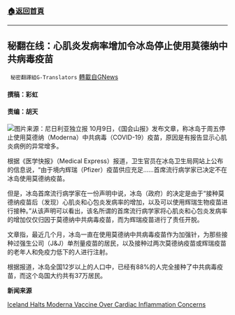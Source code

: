 ###  [:house:返回首頁](https://github.com/ourhimalayas/txt)
---


## 秘翻在线：心肌炎发病率增加令冰岛停止使用莫德纳中共病毒疫苗
` 秘密翻譯組G-Translators` [轉載自GNews](https://gnews.org/zh-hans/1584828/)

#### 撰稿：彩虹    

#### 责编：胡天    
![](https://assets.gnews.org/wp-content/uploads/2021/10/image-174.png)图片来源：尼日利亚独立报
10月9日，《国会山报》发布文章，称冰岛于周五停止使用莫德纳（Moderna）中共病毒（COVID-19）疫苗，原因是有报告显示心肌炎病例的异常增多。

根据《医学快报》（Medical Express）报道，卫生官员在冰岛卫生局网站上公布的信息说，“由于境内辉瑞（Pfizer）疫苗供应充足……首席流行病学家已决定不在冰岛使用莫德纳疫苗。

但是，冰岛首席流行病学家在一份声明中说，冰岛（政府）的决定是由于“接种莫德纳疫苗后（发现）心肌炎和心包炎发病率的增加，以及可以使用辉瑞生物疫苗进行接种。”从该声明可以看出，该名所谓的首席流行病学家将心肌炎和心包炎发病率的增加仅仅归因于莫德纳中共病毒疫苗，而为辉瑞疫苗进行了责任开脱。

文章指，最近几个月，冰岛一直在使用莫德纳中共病毒疫苗作为加强针，为那些接种过强生公司（J&J）单剂量疫苗的居民，以及接种过两次莫德纳疫苗或辉瑞疫苗的老年人和免疫力低下的人进行注射。

根据报道，冰岛全国12岁以上的人口中，已经有88%的人完全接种了中共病毒疫苗，而这个岛国大约共有37万居民。

**新闻来源**

[Iceland Halts Moderna Vaccine Over Cardiac Inflammation Concerns](https://www.newsmax.com/newsfront/iceland-moderna-vaccine-covid/2021/10/09/id/1039810/)
